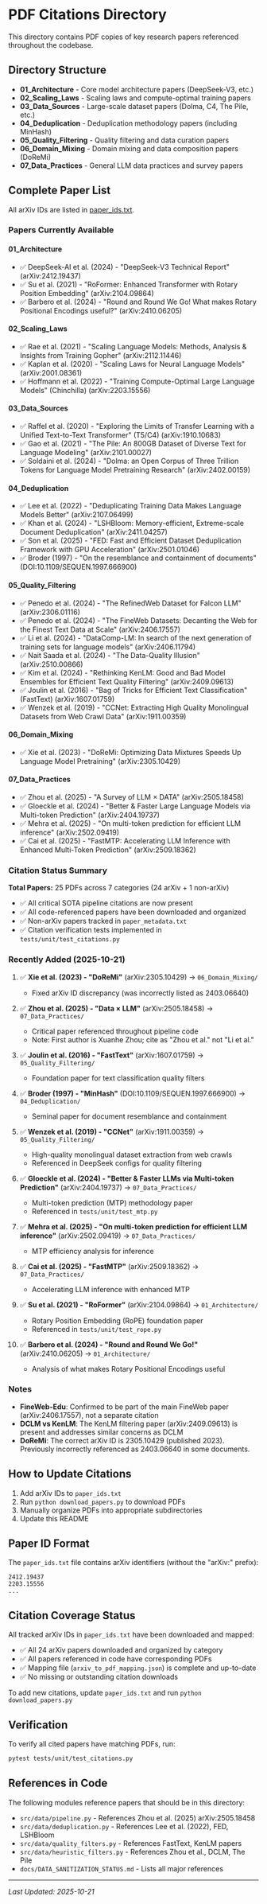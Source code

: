 # PDF Citations Directory

This directory contains PDF copies of key research papers referenced throughout the codebase.

## Directory Structure

- **01_Architecture** - Core model architecture papers (DeepSeek-V3, etc.)
- **02_Scaling_Laws** - Scaling laws and compute-optimal training papers
- **03_Data_Sources** - Large-scale dataset papers (Dolma, C4, The Pile, etc.)
- **04_Deduplication** - Deduplication methodology papers (including MinHash)
- **05_Quality_Filtering** - Quality filtering and data curation papers
- **06_Domain_Mixing** - Domain mixing and data composition papers (DoReMi)
- **07_Data_Practices** - General LLM data practices and survey papers

## Complete Paper List

All arXiv IDs are listed in [paper_ids.txt](paper_ids.txt).

### Papers Currently Available

#### 01_Architecture
- ✅ DeepSeek-AI et al. (2024) - "DeepSeek-V3 Technical Report" (arXiv:2412.19437)
- ✅ Su et al. (2021) - "RoFormer: Enhanced Transformer with Rotary Position Embedding" (arXiv:2104.09864)
- ✅ Barbero et al. (2024) - "Round and Round We Go! What makes Rotary Positional Encodings useful?" (arXiv:2410.06205)

#### 02_Scaling_Laws
- ✅ Rae et al. (2021) - "Scaling Language Models: Methods, Analysis & Insights from Training Gopher" (arXiv:2112.11446)
- ✅ Kaplan et al. (2020) - "Scaling Laws for Neural Language Models" (arXiv:2001.08361)
- ✅ Hoffmann et al. (2022) - "Training Compute-Optimal Large Language Models" (Chinchilla) (arXiv:2203.15556)

#### 03_Data_Sources
- ✅ Raffel et al. (2020) - "Exploring the Limits of Transfer Learning with a Unified Text-to-Text Transformer" (T5/C4) (arXiv:1910.10683)
- ✅ Gao et al. (2021) - "The Pile: An 800GB Dataset of Diverse Text for Language Modeling" (arXiv:2101.00027)
- ✅ Soldaini et al. (2024) - "Dolma: an Open Corpus of Three Trillion Tokens for Language Model Pretraining Research" (arXiv:2402.00159)

#### 04_Deduplication
- ✅ Lee et al. (2022) - "Deduplicating Training Data Makes Language Models Better" (arXiv:2107.06499)
- ✅ Khan et al. (2024) - "LSHBloom: Memory-efficient, Extreme-scale Document Deduplication" (arXiv:2411.04257)
- ✅ Son et al. (2025) - "FED: Fast and Efficient Dataset Deduplication Framework with GPU Acceleration" (arXiv:2501.01046)
- ✅ Broder (1997) - "On the resemblance and containment of documents" (DOI:10.1109/SEQUEN.1997.666900)

#### 05_Quality_Filtering
- ✅ Penedo et al. (2024) - "The RefinedWeb Dataset for Falcon LLM" (arXiv:2306.01116)
- ✅ Penedo et al. (2024) - "The FineWeb Datasets: Decanting the Web for the Finest Text Data at Scale" (arXiv:2406.17557)
- ✅ Li et al. (2024) - "DataComp-LM: In search of the next generation of training sets for language models" (arXiv:2406.11794)
- ✅ Nait Saada et al. (2024) - "The Data-Quality Illusion" (arXiv:2510.00866)
- ✅ Kim et al. (2024) - "Rethinking KenLM: Good and Bad Model Ensembles for Efficient Text Quality Filtering" (arXiv:2409.09613)
- ✅ Joulin et al. (2016) - "Bag of Tricks for Efficient Text Classification" (FastText) (arXiv:1607.01759)
- ✅ Wenzek et al. (2019) - "CCNet: Extracting High Quality Monolingual Datasets from Web Crawl Data" (arXiv:1911.00359)

#### 06_Domain_Mixing
- ✅ Xie et al. (2023) - "DoReMi: Optimizing Data Mixtures Speeds Up Language Model Pretraining" (arXiv:2305.10429)

#### 07_Data_Practices
- ✅ Zhou et al. (2025) - "A Survey of LLM × DATA" (arXiv:2505.18458)
- ✅ Gloeckle et al. (2024) - "Better & Faster Large Language Models via Multi-token Prediction" (arXiv:2404.19737)
- ✅ Mehra et al. (2025) - "On multi-token prediction for efficient LLM inference" (arXiv:2502.09419)
- ✅ Cai et al. (2025) - "FastMTP: Accelerating LLM Inference with Enhanced Multi-Token Prediction" (arXiv:2509.18362)

### Citation Status Summary

**Total Papers:** 25 PDFs across 7 categories (24 arXiv + 1 non-arXiv)
- ✅ All critical SOTA pipeline citations are now present
- ✅ All code-referenced papers have been downloaded and organized
- ✅ Non-arXiv papers tracked in `paper_metadata.txt`
- ✅ Citation verification tests implemented in `tests/unit/test_citations.py`

### Recently Added (2025-10-21)

1. ✅ **Xie et al. (2023) - "DoReMi"** (arXiv:2305.10429) → `06_Domain_Mixing/`
   - Fixed arXiv ID discrepancy (was incorrectly listed as 2403.06640)

2. ✅ **Zhou et al. (2025) - "Data × LLM"** (arXiv:2505.18458) → `07_Data_Practices/`
   - Critical paper referenced throughout pipeline code
   - Note: First author is Xuanhe Zhou; cite as "Zhou et al." not "Li et al."

3. ✅ **Joulin et al. (2016) - "FastText"** (arXiv:1607.01759) → `05_Quality_Filtering/`
   - Foundation paper for text classification quality filters

4. ✅ **Broder (1997) - "MinHash"** (DOI:10.1109/SEQUEN.1997.666900) → `04_Deduplication/`
   - Seminal paper for document resemblance and containment

5. ✅ **Wenzek et al. (2019) - "CCNet"** (arXiv:1911.00359) → `05_Quality_Filtering/`
   - High-quality monolingual dataset extraction from web crawls
   - Referenced in DeepSeek configs for quality filtering

6. ✅ **Gloeckle et al. (2024) - "Better & Faster LLMs via Multi-token Prediction"** (arXiv:2404.19737) → `07_Data_Practices/`
   - Multi-token prediction (MTP) methodology paper
   - Referenced in `tests/unit/test_mtp.py`

7. ✅ **Mehra et al. (2025) - "On multi-token prediction for efficient LLM inference"** (arXiv:2502.09419) → `07_Data_Practices/`
   - MTP efficiency analysis for inference

8. ✅ **Cai et al. (2025) - "FastMTP"** (arXiv:2509.18362) → `07_Data_Practices/`
   - Accelerating LLM inference with enhanced MTP

9. ✅ **Su et al. (2021) - "RoFormer"** (arXiv:2104.09864) → `01_Architecture/`
   - Rotary Position Embedding (RoPE) foundation paper
   - Referenced in `tests/unit/test_rope.py`

10. ✅ **Barbero et al. (2024) - "Round and Round We Go!"** (arXiv:2410.06205) → `01_Architecture/`
    - Analysis of what makes Rotary Positional Encodings useful

### Notes

- **FineWeb-Edu**: Confirmed to be part of the main FineWeb paper (arXiv:2406.17557), not a separate citation
- **DCLM vs KenLM**: The KenLM filtering paper (arXiv:2409.09613) is present and addresses similar concerns as DCLM
- **DoReMi**: The correct arXiv ID is 2305.10429 (published 2023). Previously incorrectly referenced as 2403.06640 in some documents.

## How to Update Citations

1. Add arXiv IDs to `paper_ids.txt`
2. Run `python download_papers.py` to download PDFs
3. Manually organize PDFs into appropriate subdirectories
4. Update this README

## Paper ID Format

The `paper_ids.txt` file contains arXiv identifiers (without the "arXiv:" prefix):
```
2412.19437
2203.15556
...
```

## Citation Coverage Status

All tracked arXiv IDs in `paper_ids.txt` have been downloaded and mapped:

- ✅ All 24 arXiv papers downloaded and organized by category
- ✅ All papers referenced in code have corresponding PDFs
- ✅ Mapping file (`arxiv_to_pdf_mapping.json`) is complete and up-to-date
- ✅ No missing or outstanding citation downloads

To add new citations, update `paper_ids.txt` and run `python download_papers.py`

## Verification

To verify all cited papers have matching PDFs, run:
```bash
pytest tests/unit/test_citations.py
```

## References in Code

The following modules reference papers that should be in this directory:

- `src/data/pipeline.py` - References Zhou et al. (2025) arXiv:2505.18458
- `src/data/deduplication.py` - References Lee et al. (2022), FED, LSHBloom
- `src/data/quality_filters.py` - References FastText, KenLM papers
- `src/data/heuristic_filters.py` - References Zhou et al., DCLM, The Pile
- `docs/DATA_SANITIZATION_STATUS.md` - Lists all major references

---

*Last Updated: 2025-10-21*
